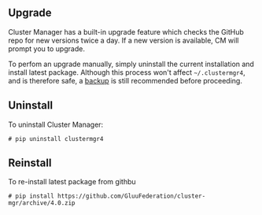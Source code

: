 ## Upgrade

Cluster Manager has a built-in upgrade feature which checks the GitHub repo for new versions twice a day. If a new version is available, CM will prompt you to upgrade. 

To perfom an upgrade manually, simply uninstall the current installation and install latest package. Although this process won't affect `~/.clustermgr4`, and is therefore safe, a [backup](./backup.md) is still recommended before proceeding. 

## Uninstall
To uninstall Cluster Manager:

```
# pip uninstall clustermgr4
```

## Reinstall
To re-install latest package from githbu

```
# pip install https://github.com/GluuFederation/cluster-mgr/archive/4.0.zip
```
